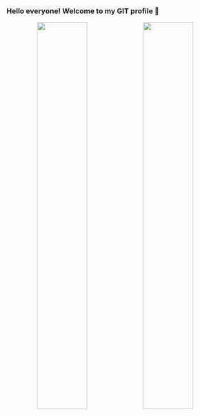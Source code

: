 ### Hello everyone! Welcome to my GIT profile 👋
<p align="center">
  <img width="48%" src="https://github-readme-stats.vercel.app/api?username=raihanuddin561&show_icons=true&theme=tokyonight" />
  <img width="48%" src="https://streak-stats.demolab.com/?user=raihanuddin561" />
</p>

<!--
[![GitHub Streak](https://streak-stats.demolab.com/?user=DenverCoder1&theme=dark)](https://git.io/streak-stats)
**raihanuddin561/raihanuddin561** is a ✨ _special_ ✨ repository because its `README.md` (this file) appears on your GitHub profile.

Here are some ideas to get you started:

- 🔭 I’m currently working on ...
- 🌱 I’m currently learning ...
- 👯 I’m looking to collaborate on ...
- 🤔 I’m looking for help with ...
- 💬 Ask me about ...
- 📫 How to reach me: ...
- 😄 Pronouns: ...
- ⚡ Fun fact: ...
-->
